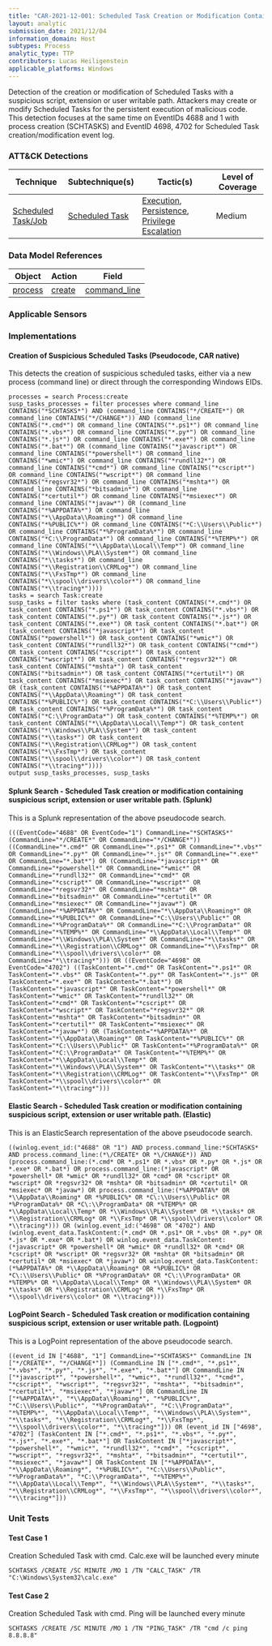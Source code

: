 ```yaml
---
title: "CAR-2021-12-001: Scheduled Task Creation or Modification Containing Suspicious Scripts, Extensions or User Writable Paths"
layout: analytic
submission_date: 2021/12/04
information_domain: Host
subtypes: Process
analytic_type: TTP
contributors: Lucas Heiligenstein
applicable_platforms: Windows
---
```


Detection of the creation or modification of Scheduled Tasks with a suspicious script, extension or user writable path. Attackers may create or modify Scheduled Tasks for the persistent execution of malicious code. This detection focuses at the same time on EventIDs 4688 and 1 with process creation (SCHTASKS) and EventID 4698, 4702 for Scheduled Task creation/modification event log.


### ATT&CK Detections

|Technique|Subtechnique(s)|Tactic(s)|Level of Coverage|
|---|---|---|---|
|[Scheduled Task/Job](https://attack.mitre.org/techniques/T1053/)|[Scheduled Task](https://attack.mitre.org/techniques/T1053/005/)|[Execution](https://attack.mitre.org/tactics/TA0002/), [Persistence](https://attack.mitre.org/tactics/TA0003/), [Privilege Escalation](https://attack.mitre.org/tactics/TA0004/)|Medium|




### Data Model References

|Object|Action|Field|
|---|---|---|
|[process](/data_model/process) | [create](/data_model/process#create) | [command_line](/data_model/process#command_line) |



### Applicable Sensors


### Implementations

#### Creation of Suspicious Scheduled Tasks (Pseudocode, CAR native)


This detects the creation of suspicious scheduled tasks, either via a new process (command line) or direct through the corresponding Windows EIDs.


```
processes = search Process:create
susp_tasks_processes = filter processes where command_line CONTAINS("*SCHTASKS*") AND (command_line CONTAINS("*/CREATE*") OR command_line CONTAINS("*/CHANGE*")) AND (command_line CONTAINS("*.cmd*") OR command_line CONTAINS("*.ps1*") OR command_line CONTAINS("*.vbs*") OR command_line CONTAINS("*.py*") OR command_line CONTAINS("*.js*") OR command_line CONTAINS("*.exe*") OR command_line CONTAINS("*.bat*") OR (command_line CONTAINS("*javascript*") OR command_line CONTAINS("*powershell*") OR command_line CONTAINS("*wmic*") OR command_line CONTAINS("*rundll32*") OR command_line CONTAINS("*cmd*") OR command_line CONTAINS("*cscript*") OR command_line CONTAINS("*wscript*") OR command_line CONTAINS("*regsvr32*") OR command_line CONTAINS("*mshta*") OR command_line CONTAINS("*bitsadmin*") OR command_line CONTAINS("*certutil*") OR command_line CONTAINS("*msiexec*") OR command_line CONTAINS("*javaw*") OR (command_line CONTAINS("*%APPDATA%*") OR command_line CONTAINS("*\\AppData\\Roaming*") OR command_line CONTAINS("*%PUBLIC%*") OR command_line CONTAINS("*C:\\Users\\Public*") OR command_line CONTAINS("*%ProgramData%*") OR command_line CONTAINS("*C:\\ProgramData*") OR command_line CONTAINS("*%TEMP%*") OR command_line CONTAINS("*\\AppData\\Local\\Temp*") OR command_line CONTAINS("*\\Windows\\PLA\\System*") OR command_line CONTAINS("*\\tasks*") OR command_line CONTAINS("*\\Registration\\CRMLog*") OR command_line CONTAINS("*\\FxsTmp*") OR command_line CONTAINS("*\\spool\\drivers\\color*") OR command_line CONTAINS("*\\tracing*"))))
tasks = search Task:create
susp_tasks = filter tasks where (task_content CONTAINS("*.cmd*") OR task_content CONTAINS("*.ps1*") OR task_content CONTAINS("*.vbs*") OR task_content CONTAINS("*.py*") OR task_content CONTAINS("*.js*") OR task_content CONTAINS("*.exe*") OR task_content CONTAINS("*.bat*") OR (task_content CONTAINS("*javascript*") OR task_content CONTAINS("*powershell*") OR task_content CONTAINS("*wmic*") OR task_content CONTAINS("*rundll32*") OR task_content CONTAINS("*cmd*") OR task_content CONTAINS("*cscript*") OR task_content CONTAINS("*wscript*") OR task_content CONTAINS("*regsvr32*") OR task_content CONTAINS("*mshta*") OR task_content CONTAINS("*bitsadmin*") OR task_content CONTAINS("*certutil*") OR task_content CONTAINS("*msiexec*") OR task_content CONTAINS("*javaw*") OR (task_content CONTAINS("*%APPDATA%*") OR task_content CONTAINS("*\\AppData\\Roaming*") OR task_content CONTAINS("*%PUBLIC%*") OR task_content CONTAINS("*C:\\Users\\Public*") OR task_content CONTAINS("*%ProgramData%*") OR task_content CONTAINS("*C:\\ProgramData*") OR task_content CONTAINS("*%TEMP%*") OR task_content CONTAINS("*\\AppData\\Local\\Temp*") OR task_content CONTAINS("*\\Windows\\PLA\\System*") OR task_content CONTAINS("*\\tasks*") OR task_content CONTAINS("*\\Registration\\CRMLog*") OR task_content CONTAINS("*\\FxsTmp*") OR task_content CONTAINS("*\\spool\\drivers\\color*") OR task_content CONTAINS("*\\tracing*"))))
output susp_tasks_processes, susp_tasks
```


#### Splunk Search - Scheduled Task creation or modification containing suspicious script, extension or user writable path. (Splunk)


This is a Splunk representation of the above pseudocode search.


```
(((EventCode="4688" OR EventCode="1") CommandLine="*SCHTASKS*" (CommandLine="*/CREATE*" OR CommandLine="*/CHANGE*")) ((CommandLine="*.cmd*" OR CommandLine="*.ps1*" OR CommandLine="*.vbs*" OR CommandLine="*.py*" OR CommandLine="*.js*" OR CommandLine="*.exe*" OR CommandLine="*.bat*") OR (CommandLine="*javascript*" OR CommandLine="*powershell*" OR CommandLine="*wmic*" OR CommandLine="*rundll32*" OR CommandLine="*cmd*" OR CommandLine="*cscript*" OR CommandLine="*wscript*" OR CommandLine="*regsvr32*" OR CommandLine="*mshta*" OR CommandLine="*bitsadmin*" OR CommandLine="*certutil*" OR CommandLine="*msiexec*" OR CommandLine="*javaw*") OR (CommandLine="*%APPDATA%*" OR CommandLine="*\\AppData\\Roaming*" OR CommandLine="*%PUBLIC%*" OR CommandLine="*C:\\Users\\Public*" OR CommandLine="*%ProgramData%*" OR CommandLine="*C:\\ProgramData*" OR CommandLine="*%TEMP%*" OR CommandLine="*\\AppData\\Local\\Temp*" OR CommandLine="*\\Windows\\PLA\\System*" OR CommandLine="*\\tasks*" OR CommandLine="*\\Registration\\CRMLog*" OR CommandLine="*\\FxsTmp*" OR CommandLine="*\\spool\\drivers\\color*" OR CommandLine="*\\tracing*"))) OR ((EventCode="4698" OR EventCode="4702") ((TaskContent="*.cmd*" OR TaskContent="*.ps1*" OR TaskContent="*.vbs*" OR TaskContent="*.py*" OR TaskContent="*.js*" OR TaskContent="*.exe*" OR TaskContent="*.bat*") OR (TaskContent="*javascript*" OR TaskContent="*powershell*" OR TaskContent="*wmic*" OR TaskContent="*rundll32*" OR TaskContent="*cmd*" OR TaskContent="*cscript*" OR TaskContent="*wscript*" OR TaskContent="*regsvr32*" OR TaskContent="*mshta*" OR TaskContent="*bitsadmin*" OR TaskContent="*certutil*" OR TaskContent="*msiexec*" OR TaskContent="*javaw*") OR (TaskContent="*%APPDATA%*" OR TaskContent="*\\AppData\\Roaming*" OR TaskContent="*%PUBLIC%*" OR TaskContent="*C:\\Users\\Public*" OR TaskContent="*%ProgramData%*" OR TaskContent="*C:\\ProgramData*" OR TaskContent="*%TEMP%*" OR TaskContent="*\\AppData\\Local\\Temp*" OR TaskContent="*\\Windows\\PLA\\System*" OR TaskContent="*\\tasks*" OR TaskContent="*\\Registration\\CRMLog*" OR TaskContent="*\\FxsTmp*" OR TaskContent="*\\spool\\drivers\\color*" OR TaskContent="*\\tracing*")))
```


#### Elastic Search - Scheduled Task creation or modification containing suspicious script, extension or user writable path. (Elastic)


This is an ElasticSearch representation of the above pseudocode search.


```
((winlog.event_id:("4688" OR "1") AND process.command_line:*SCHTASKS* AND process.command_line:(*\/CREATE* OR *\/CHANGE*)) AND (process.command_line:(*.cmd* OR *.ps1* OR *.vbs* OR *.py* OR *.js* OR *.exe* OR *.bat*) OR process.command_line:(*javascript* OR *powershell* OR *wmic* OR *rundll32* OR *cmd* OR *cscript* OR *wscript* OR *regsvr32* OR *mshta* OR *bitsadmin* OR *certutil* OR *msiexec* OR *javaw*) OR process.command_line:(*%APPDATA%* OR *\\AppData\\Roaming* OR *%PUBLIC%* OR *C\:\\Users\\Public* OR *%ProgramData%* OR *C\:\\ProgramData* OR *%TEMP%* OR *\\AppData\\Local\\Temp* OR *\\Windows\\PLA\\System* OR *\\tasks* OR *\\Registration\\CRMLog* OR *\\FxsTmp* OR *\\spool\\drivers\\color* OR *\\tracing*))) OR (winlog.event_id:("4698" OR "4702") AND (winlog.event_data.TaskContent:(*.cmd* OR *.ps1* OR *.vbs* OR *.py* OR *.js* OR *.exe* OR *.bat*) OR winlog.event_data.TaskContent:(*javascript* OR *powershell* OR *wmic* OR *rundll32* OR *cmd* OR *cscript* OR *wscript* OR *regsvr32* OR *mshta* OR *bitsadmin* OR *certutil* OR *msiexec* OR *javaw*) OR winlog.event_data.TaskContent:(*%APPDATA%* OR *\\AppData\\Roaming* OR *%PUBLIC%* OR *C\:\\Users\\Public* OR *%ProgramData%* OR *C\:\\ProgramData* OR *%TEMP%* OR *\\AppData\\Local\\Temp* OR *\\Windows\\PLA\\System* OR *\\tasks* OR *\\Registration\\CRMLog* OR *\\FxsTmp* OR *\\spool\\drivers\\color* OR *\\tracing*)))
```


#### LogPoint Search - Scheduled Task creation or modification containing suspicious script, extension or user writable path. (Logpoint)


This is a LogPoint representation of the above pseudocode search.


```
((event_id IN ["4688", "1"] CommandLine="*SCHTASKS*" CommandLine IN ["*/CREATE*", "*/CHANGE*"]) (CommandLine IN ["*.cmd*", "*.ps1*", "*.vbs*", "*.py*", "*.js*", "*.exe*", "*.bat*"] OR CommandLine IN ["*javascript*", "*powershell*", "*wmic*", "*rundll32*", "*cmd*", "*cscript*", "*wscript*", "*regsvr32*", "*mshta*", "*bitsadmin*", "*certutil*", "*msiexec*", "*javaw*"] OR CommandLine IN ["*%APPDATA%*", "*\\AppData\\Roaming*", "*%PUBLIC%*", "*C:\\Users\\Public*", "*%ProgramData%*", "*C:\\ProgramData*", "*%TEMP%*", "*\\AppData\\Local\\Temp*", "*\\Windows\\PLA\\System*", "*\\tasks*", "*\\Registration\\CRMLog*", "*\\FxsTmp*", "*\\spool\\drivers\\color*", "*\\tracing*"])) OR (event_id IN ["4698", "4702"] (TaskContent IN ["*.cmd*", "*.ps1*", "*.vbs*", "*.py*", "*.js*", "*.exe*", "*.bat*"] OR TaskContent IN ["*javascript*", "*powershell*", "*wmic*", "*rundll32*", "*cmd*", "*cscript*", "*wscript*", "*regsvr32*", "*mshta*", "*bitsadmin*", "*certutil*", "*msiexec*", "*javaw*"] OR TaskContent IN ["*%APPDATA%*", "*\\AppData\\Roaming*", "*%PUBLIC%*", "*C:\\Users\\Public*", "*%ProgramData%*", "*C:\\ProgramData*", "*%TEMP%*", "*\\AppData\\Local\\Temp*", "*\\Windows\\PLA\\System*", "*\\tasks*", "*\\Registration\\CRMLog*", "*\\FxsTmp*", "*\\spool\\drivers\\color*", "*\\tracing*"]))
```



### Unit Tests

#### Test Case 1

Creation Scheduled Task with cmd. Calc.exe will be launched every minute

```
SCHTASKS /CREATE /SC MINUTE /MO 1 /TN "CALC_TASK" /TR "C:\Windows\System32\calc.exe"
```

#### Test Case 2

Creation Scheduled Task with cmd. Ping will be launched every minute

```
SCHTASKS /CREATE /SC MINUTE /MO 1 /TN "PING_TASK" /TR "cmd /c ping 8.8.8.8"
```


